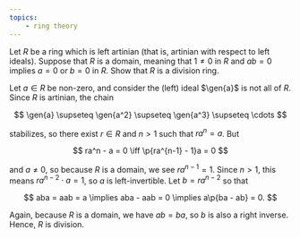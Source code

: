 ```yaml
---
topics:
    - ring theory
---
```


<problem>

Let $R$ be a ring which is left artinian (that is, artinian with respect to left ideals). Suppose that $R$ is a domain, meaning that $1 \neq 0$ in $R$ and $ab = 0$ implies $a = 0$ or $b = 0$ in $R$. Show that $R$ is a division ring.

</problem>

<solution>

Let $a \in R$ be non-zero, and consider the (left) ideal $\gen{a}$ is not all of $R$. Since $R$ is artinian, the chain

$$
\gen{a} \supseteq \gen{a^2} \supseteq \gen{a^3} \supseteq \cdots
$$

stabilizes, so there exist $r \in R$ and $n > 1$ such that $ra^n = a$. But

$$
ra^n - a = 0
\iff \p{ra^{n-1} - 1}a = 0
$$

and $a \neq 0$, so because $R$ is a domain, we see $ra^{n-1} = 1$. Since $n > 1$, this means $ra^{n-2} \cdot a = 1$, so $a$ is left-invertible. Let $b = ra^{n-2}$ so that

$$
aba = aab = a
\implies aba - aab = 0
\implies a\p{ba - ab} = 0.
$$

Again, because $R$ is a domain, we have $ab = ba$, so $b$ is also a right inverse. Hence, $R$ is division.

</solution>
